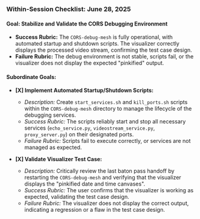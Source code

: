 ### Within-Session Checklist: June 28, 2025

#### Goal: Stabilize and Validate the CORS Debugging Environment

*   **Success Rubric:** The `CORS-debug-mesh` is fully operational, with automated startup and shutdown scripts. The visualizer correctly displays the processed video stream, confirming the test case design.
*   **Failure Rubric:** The debug environment is not stable, scripts fail, or the visualizer does not display the expected "pinkified" output.

#### Subordinate Goals:

*   **[X] Implement Automated Startup/Shutdown Scripts:**
    *   *Description:* Create `start_services.sh` and `kill_ports.sh` scripts within the `CORS-debug-mesh` directory to manage the lifecycle of the debugging services.
    *   *Success Rubric:* The scripts reliably start and stop all necessary services (`echo_service.py`, `videostream_service.py`, `proxy_server.py`) on their designated ports.
    *   *Failure Rubric:* Scripts fail to execute correctly, or services are not managed as expected.

*   **[X] Validate Visualizer Test Case:**
    *   *Description:* Critically review the last baton pass handoff by restarting the `CORS-debug-mesh` and verifying that the visualizer displays the "pinkified date and time canvases".
    *   *Success Rubric:* The user confirms that the visualizer is working as expected, validating the test case design.
    *   *Failure Rubric:* The visualizer does not display the correct output, indicating a regression or a flaw in the test case design.
